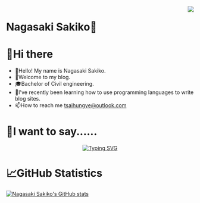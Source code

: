 <img align="right" src="https://count.getloli.com/get/@:NagasakiSakiko?theme=moebooru">

# Nagasaki Sakiko🍃


# 👋Hi there
* 👋Hello! My name is Nagasaki Sakiko.
* 👀Welcome to my blog.
* 🎓Bachelor of Civil engineering.
* 📖I've recently been learning how to use programming languages to write blog sites.
* 📫How to reach me tsaihungye@outlook.com

# 🤔I want to say......

<div style="text-align: center">
  <a href="https://git.io/typing-svg">
    <img src="https://readme-typing-svg.herokuapp.com?font=LXGW+WenKai+TC&pause=1000&color=7799CC&center=false%C2%A0%C2%A0%E5%81%87&vCenter=false%C2%A0%C2%A0%E5%81%87&repeat=true%C2%A0%C2%A0%E7%9C%9F&random=false%C2%A0%C2%A0%E5%81%87&width=435&lines=%E3%81%82%E3%81%AA%E3%81%9F%E3%80%81%E3%81%94%E8%87%AA%E5%88%86%E3%81%AE%E3%81%93%E3%81%A8%E3%81%B0%E3%81%A3%E3%81%8B%E3%82%8A%E3%81%A7%E3%81%99%E3%81%AE%E3%81%AD" alt="Typing SVG" />
  </a>
</div>

# 📈GitHub Statistics

[![Nagasaki Sakiko's GitHub stats](https://github-readme-stats.vercel.app/api?username=NagasakiSakiko&show_icons=true&theme=shadow_blue)](https://github.com/anuraghazra/github-readme-stats)

